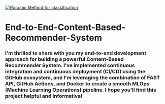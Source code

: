 [![Rocchio Method for classification](https://github.com/sofarikasid/End-to-End-Content-Based-Recommender-System/actions/workflows/manual.yml/badge.svg)](https://github.com/sofarikasid/End-to-End-Content-Based-Recommender-System/actions/workflows/manual.yml)

# End-to-End-Content-Based-Recommender-System

### I'm thrilled to share with you my end-to-end development approach for building a powerful Content-Based Recommender System. I've implemented continuous integration and continuous deployment (CI/CD) using the GitHub ecosystem, and I'm leveraging the combination of FAST API, GitHub Actions, and Docker to create a smooth MLOps (Machine Learning Operations) pipeline. I hope you'll find this project helpful and informative!
